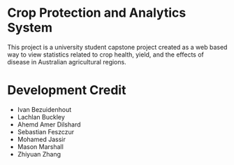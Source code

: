 # Crop Protection and Analytics System
This project is a university student capstone project created as a web based way to view statistics related to crop health, yield, and the effects of disease in Australian agricultural regions.

# Development Credit
- Ivan Bezuidenhout
- Lachlan Buckley
- Ahemd Amer Dilshard
- Sebastian Feszczur
- Mohamed Jassir
- Mason Marshall
- Zhiyuan Zhang
